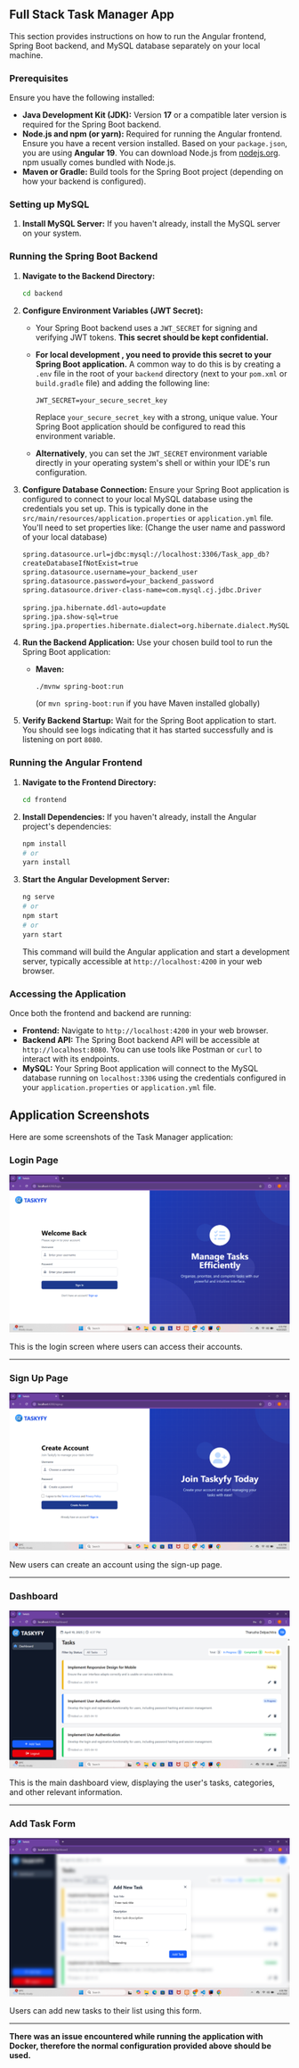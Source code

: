 ## Full Stack Task Manager App

This section provides instructions on how to run the Angular frontend, Spring Boot backend, and MySQL database separately on your local machine.

### Prerequisites

Ensure you have the following installed:

  * **Java Development Kit (JDK):** Version **17** or a compatible later version is required for the Spring Boot backend.
  * **Node.js and npm (or yarn):** Required for running the Angular frontend. Ensure you have a recent version installed. Based on your `package.json`, you are using **Angular 19**. You can download Node.js from [nodejs.org](https://nodejs.org/). npm usually comes bundled with Node.js.
  * **Maven or Gradle:** Build tools for the Spring Boot project (depending on how your backend is configured).

### Setting up MySQL

1.  **Install MySQL Server:** If you haven't already, install the MySQL server on your system.

### Running the Spring Boot Backend

1.  **Navigate to the Backend Directory:**

    ```bash
    cd backend
    ```

2.  **Configure Environment Variables (JWT Secret):**

      * Your Spring Boot backend uses a `JWT_SECRET` for signing and verifying JWT tokens. **This secret should be kept confidential.**

      * **For local development , you need to provide this secret to your Spring Boot application.** A common way to do this is by creating a `.env` file in the root of your `backend` directory (next to your `pom.xml` or `build.gradle` file) and adding the following line:

        ```
        JWT_SECRET=your_secure_secret_key
        ```

        Replace `your_secure_secret_key` with a strong, unique value. Your Spring Boot application should be configured to read this environment variable.

      * **Alternatively**, you can set the `JWT_SECRET` environment variable directly in your operating system's shell or within your IDE's run configuration.

3.  **Configure Database Connection:** Ensure your Spring Boot application is configured to connect to your local MySQL database using the credentials you set up. This is typically done in the `src/main/resources/application.properties` or `application.yml` file. You'll need to set properties like: (Change the user name and password of your local database)

    ```properties
    spring.datasource.url=jdbc:mysql://localhost:3306/Task_app_db?createDatabaseIfNotExist=true
    spring.datasource.username=your_backend_user
    spring.datasource.password=your_backend_password
    spring.datasource.driver-class-name=com.mysql.cj.jdbc.Driver

    spring.jpa.hibernate.ddl-auto=update
    spring.jpa.show-sql=true
    spring.jpa.properties.hibernate.dialect=org.hibernate.dialect.MySQL8Dialect
    ```

4.  **Run the Backend Application:** Use your chosen build tool to run the Spring Boot application:

      * **Maven:**
        ```bash
        ./mvnw spring-boot:run
        ```
        (or `mvn spring-boot:run` if you have Maven installed globally)

5.  **Verify Backend Startup:** Wait for the Spring Boot application to start. You should see logs indicating that it has started successfully and is listening on port `8080`.

### Running the Angular Frontend

1.  **Navigate to the Frontend Directory:**
    ```bash
    cd frontend
    ```
2.  **Install Dependencies:** If you haven't already, install the Angular project's dependencies:
    ```bash
    npm install
    # or
    yarn install
    ```
3.  **Start the Angular Development Server:**
    ```bash
    ng serve
    # or
    npm start
    # or
    yarn start
    ```
    This command will build the Angular application and start a development server, typically accessible at `http://localhost:4200` in your web browser.

### Accessing the Application

Once both the frontend and backend are running:

  * **Frontend:** Navigate to `http://localhost:4200` in your web browser.
  * **Backend API:** The Spring Boot backend API will be accessible at `http://localhost:8080`. You can use tools like Postman or `curl` to interact with its endpoints.
  * **MySQL:** Your Spring Boot application will connect to the MySQL database running on `localhost:3306` using the credentials configured in your `application.properties` or `application.yml` file.

## Application Screenshots

Here are some screenshots of the Task Manager application:

### Login Page

![Login Page](images/login.png)

This is the login screen where users can access their accounts.

-----

### Sign Up Page

![Sign Up Page](images/signup.png)

New users can create an account using the sign-up page.

-----

### Dashboard

![Task Dashboard](images/dashboard.png)

This is the main dashboard view, displaying the user's tasks, categories, and other relevant information.

-----

### Add Task Form

![Add New Task](images/addtask.png)

Users can add new tasks to their list using this form. 

-----

**There was an issue encountered while running the application with Docker, therefore the normal configuration provided above should be used.**
